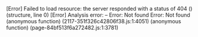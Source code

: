 [Error] Failed to load resource: the server responded with a status of 404 () (structure, line 0)
[Error] Analysis error: – Error: Not found
Error: Not found
	(anonymous function) (2117-351f326c42806f38.js:1:4051)
	(anonymous function) (page-84bf513f6a272482.js:1:3781)